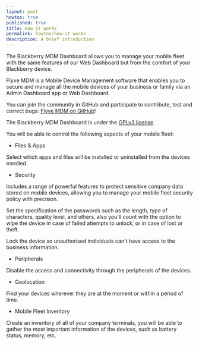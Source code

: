 ```yaml
---
layout: post
howtos: true
published: true
title: How it works
permalink: howtos/how-it works
description: A brief introduction
---
```

The Blackberry MDM Dashboard allows you to manage your mobile fleet with the same features of our Web Dashboard but from the comfort of your Blackberry device.

Flyve MDM is a Mobile Device Management software that enables you to secure and manage all the mobile devices of your business or family via an Admin Dashboard app or Web Dashboard.

You can join the community in GitHub and participate to contribute, test and correct bugs: [Flyve MDM on GitHub](https://github.com/flyve-mdm)!

The Blackberry MDM Dashboard is under the [GPLv3 license](https://www.gnu.org/licenses/gpl-3.0.html).

You will be able to control the following aspects of your mobile fleet:

* Files & Apps

Select which apps and files will be installed or uninstalled from the devices enrolled.

* Security

Includes a range of powerful features to protect sensitive company data stored on mobile devices, allowing you to manage your mobile fleet security policy with precision.

Set the specification of the passwords such as the length, type of characters, quality level, and others, also you'll count with the option to wipe the device in case of failed attempts to unlock, or in case of lost or theft.

Lock the device so unauthorised individuals can't have access to the business information.

* Peripherals

Disable the access and connectivity through the peripherals of the devices.

* Geolocation

Find your devices wherever they are at the moment or within a period of time.

* Mobile Fleet Inventory

Create an inventory of all of your company terminals, you will be able to gather the most important information of the devices, such as battery status, memory, etc.
